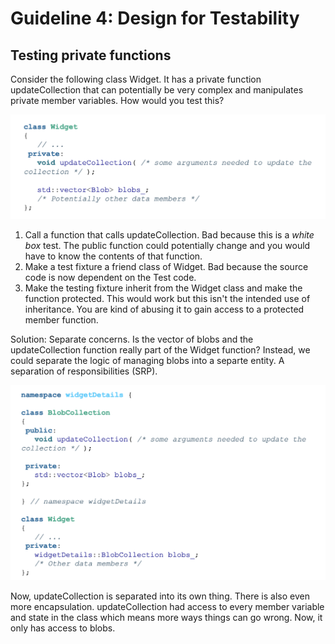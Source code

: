 # Guideline 4: Design for Testability

## Testing private functions

Consider the following class Widget. It has a private function updateCollection that can potentially be very complex and manipulates private member variables. How would you test this?

![alt text](widget_class.png)

1. Call a function that calls updateCollection. Bad because this is a *white box* test. The public function could potentially change and you would have to know the contents of that function.
2. Make a test fixture a friend class of Widget. Bad because the source code is now dependent on the Test code. 
3. Make the testing fixture inherit from the Widget class and make the function protected. This would work but this isn't the intended use of inheritance. You are kind of abusing it to gain access to a protected member function. 

Solution: Separate concerns. Is the vector of blobs and the updateCollection function really part of the Widget function? Instead, we could separate the logic of managing blobs into a separte entity. A separation of responsibilities (SRP).

![alt text](widget_separated.png)

Now, updateCollection is separated into its own thing. There is also even more encapsulation. updateCollection had access to every member variable and state in the class which means more ways things can go wrong. Now, it only has access to blobs. 